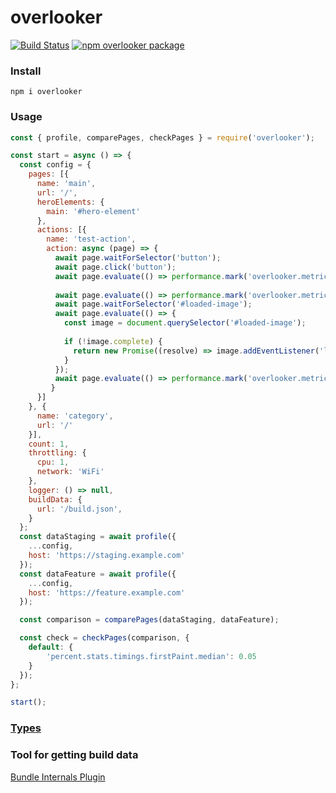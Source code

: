 # overlooker

[![Build Status](https://travis-ci.com/overlookerjs/overlooker.svg?branch=master)](https://travis-ci.com/overlookerjs/overlooker) [![npm overlooker package](https://img.shields.io/npm/v/overlooker)](https://www.npmjs.com/package/overlooker)

### Install
```
npm i overlooker
```

### Usage
```js
const { profile, comparePages, checkPages } = require('overlooker');

const start = async () => {
  const config = {
    pages: [{
      name: 'main',
      url: '/',
      heroElements: {
        main: '#hero-element'
      },
      actions: [{
        name: 'test-action',
        action: async (page) => {
          await page.waitForSelector('button');
          await page.click('button');
          await page.evaluate(() => performance.mark('overlooker.metrics.timing:main-button.click'));
   
          await page.evaluate(() => performance.mark('overlooker.metrics.duration.start:image-loading'));
          await page.waitForSelector('#loaded-image');
          await page.evaluate(() => {
            const image = document.querySelector('#loaded-image');
   
            if (!image.complete) {
              return new Promise((resolve) => image.addEventListener('load', resolve));
            }
          });
          await page.evaluate(() => performance.mark('overlooker.metrics.duration.end:image-loading'));
         }
      }]
    }, {
      name: 'category',
      url: '/'
    }],
    count: 1,
    throttling: {
      cpu: 1,
      network: 'WiFi'
    },
    logger: () => null,
    buildData: {
      url: '/build.json',
    }
  };
  const dataStaging = await profile({
    ...config,
    host: 'https://staging.example.com'
  });
  const dataFeature = await profile({
    ...config,
    host: 'https://feature.example.com'
  });

  const comparison = comparePages(dataStaging, dataFeature);

  const check = checkPages(comparison, {
    default: {
        'percent.stats.timings.firstPaint.median': 0.05
    }
  });
};

start();
```

### [Types](https://github.com/pyatyispyatil/overlooker/blob/master/src/types.d.ts)

### Tool for getting build data
[Bundle Internals Plugin](https://github.com/smelukov/bundle-internals)
